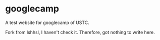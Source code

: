 # googlecamp
A test website for googlecamp of USTC.

Fork from lshhsl, I haven't check it. Therefore, got nothing to write here.
